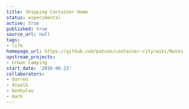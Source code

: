 ```yaml
---
title: Shipping Container Home
status: experimental
active: true
published: true
source_url: null
tags:
- life
homepage_url: https://github.com/patcon/container-city/wiki/Notes
upstream_projects:
- Urban Camping
start_date: '2016-06-22'
collaborators:
- darren
- dcwalk
- benhylau
- mark
---
```

